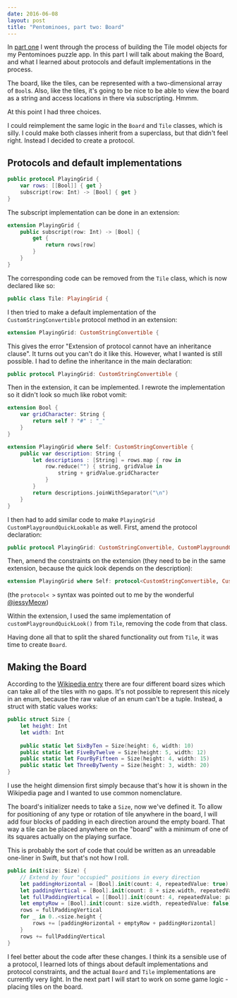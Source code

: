 ```yaml
--- 
date: 2016-06-08
layout: post
title: "Pentominoes, part two: Board"
--- 
```


In [part one](http://commandshift.co.uk/blog/2016/06/06/pentominoes_part_one/) I went through the process of building the Tile model objects for my Pentominoes puzzle app. In this part I will talk about making the Board, and what I learned about protocols and default implementations in the process. 

<!--more-->

The board, like the tiles, can be represented with a two-dimensional array of `Bool`s. Also, like the tiles, it's going to be nice to be able to view the board as a string and access locations in there via subscripting. Hmmm. 

At this point I had three choices. 

I could reimplement the same logic in the `Board` and `Tile` classes, which is silly. I could make both classes inherit from a superclass, but that didn't feel right. Instead I decided to create a protocol.

## Protocols and default implementations 

```swift
public protocol PlayingGrid {
    var rows: [[Bool]] { get }
    subscript(row: Int) -> [Bool] { get }
}
```

The subscript implementation can be done in an extension: 

```swift
extension PlayingGrid {
    public subscript(row: Int) -> [Bool] {
        get {
            return rows[row]
        }
    }
}
```

The corresponding code can be removed from the `Tile` class, which is now declared like so:

```swift
public class Tile: PlayingGrid {
```

I then tried to make a default implementation of the `CustomStringConvertible` protocol method in an extension:

```swift
extension PlayingGrid: CustomStringConvertible {
```

This gives the error "Extension of protocol cannot have an inheritance clause". It turns out you can't do it like this. However, what I wanted is still possible. I had to define the inheritance in the main declaration:

```swift
public protocol PlayingGrid: CustomStringConvertible {
```

Then in the extension, it can be implemented. I rewrote the implementation so it didn't look so much like robot vomit:

```swift
extension Bool {
    var gridCharacter: String {
        return self ? "#" : "_"
    }
}

extension PlayingGrid where Self: CustomStringConvertible {
    public var description: String {
        let descriptions : [String] = rows.map { row in
            row.reduce("") { string, gridValue in
                string + gridValue.gridCharacter 
            }
        }
        return descriptions.joinWithSeparator("\n")
    }
}
```

I then had to add similar code to make `PlayingGrid` `CustomPlaygroundQuickLookable` as well. First, amend the protocol declaration:

```swift
public protocol PlayingGrid: CustomStringConvertible, CustomPlaygroundQuickLookable {
```

Then, amend the constraints on the extension (they need to be in the same extension, because the quick look depends on the description):

```swift
extension PlayingGrid where Self: protocol<CustomStringConvertible, CustomPlaygroundQuickLookable> {
```

(the `protocol< >` syntax was pointed out to me by the wonderful [@jessyMeow](https://twitter.com/jessyMeow))

Within the extension, I used the same implementation of `customPlaygroundQuickLook()` from `Tile`, removing the code from that class. 

Having done all that to split the shared functionality out from `Tile`, it was time to create `Board`. 

## Making the Board

According to the [Wikipedia entry](https://en.wikipedia.org/wiki/Pentomino) there are four different board sizes which can take all of the tiles with no gaps. It's not possible to represent this nicely in an enum, because the raw value of an enum can't be a tuple. Instead, a struct with static values works:

```swift
public struct Size {
    let height: Int
    let width: Int
    
    public static let SixByTen = Size(height: 6, width: 10)
    public static let FiveByTwelve = Size(height: 5, width: 12)
    public static let FourByFifteen = Size(height: 4, width: 15)
    public static let ThreeByTwenty = Size(height: 3, width: 20)
}
```

I use the height dimension first simply because that's how it is shown in the Wikipedia page and I wanted to use common nomenclature.

The board's initializer needs to take a `Size`, now we've defined it. To allow for positioning of any type or rotation of tile anywhere in the board, I will add four blocks of padding in each direction around the empty board. That way a tile can be placed anywhere on the "board" with a minimum of one of its squares actually on the playing surface. 

This is probably the sort of code that could be written as an unreadable one-liner in Swift, but that's not how I roll.

```swift
public init(size: Size) {
    // Extend by four "occupied" positions in every direction
    let paddingHorizontal = [Bool].init(count: 4, repeatedValue: true)
    let paddingVertical = [Bool].init(count: 8 + size.width, repeatedValue: true)
    let fullPaddingVertical = [[Bool]].init(count: 4, repeatedValue: paddingVertical)
    let emptyRow = [Bool].init(count: size.width, repeatedValue: false)
    rows = fullPaddingVertical
    for _ in 0..<size.height {
        rows += [paddingHorizontal + emptyRow + paddingHorizontal]
    }
    rows += fullPaddingVertical
}
```

I feel better about the code after these changes. I think its a sensible use of a protocol, I learned lots of things about default implementations and protocol constraints, and the actual `Board` and `Tile` implementations are currently very light. In the next part I will start to work on some game logic - placing tiles on the board. 


